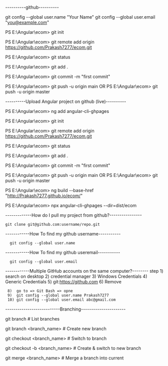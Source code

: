 ----------github----------

git config --global user.name "Your Name"
git config --global user.email "you@example.com"

PS E:\Angular\ecom> git init

PS E:\Angular\ecom> git remote add origin https://github.com/Prakash7277/ecom.git

PS E:\Angular\ecom> git status

PS E:\Angular\ecom> git add .

PS E:\Angular\ecom> git commit -m "first commit"

PS E:\Angular\ecom> git push -u origin main
		OR
PS E:\Angular\ecom> git push -u origin master

----------Upload Angular project on github (live)----------

PS E:\Angular\ecom> ng add angular-cli-ghpages

PS E:\Angular\ecom> git init

PS E:\Angular\ecom> git remote add origin https://github.com/Prakash7277/ecom.git

PS E:\Angular\ecom> git status

PS E:\Angular\ecom> git add .

PS E:\Angular\ecom> git commit -m "first commit"

PS E:\Angular\ecom> git push -u origin main
		OR
PS E:\Angular\ecom> git push -u origin master

PS E:\Angular\ecom> ng build --base-href "http://Prakash7277.github.io/ecom/"

PS E:\Angular\ecom> npx angular-cli-ghpages --dir=dist/ecom

-------------How do I pull my project from github?----------------

	git clone git@github.com:username/repo.git
 ------------How To find my github username-----------

	  git config --global user.name

------------How To find my github useremail-----------
 
	  git config --global user.email

------------Multiple GitHub accounts on the same computer?-------- 
step 1)  search on desktop 
     2)  credential manager
     3)  Windows Credentials
     4)  Generic Credentials
     5)  git:https://github.com
     6)  Remove

     8)  go to => Git Bash => opne
     9)  git config --global user.name Prakash7277
     10) git config --global user.email abc@gmail.com

 ---------------------------Branching----------------------
 
git branch			# List branches

git branch <branch_name>        # Create new branch

git checkout <branch_name>      # Switch to branch

git checkout -b <branch_name>   # Create & switch to new branch

git merge <branch_name>         # Merge a branch into current
